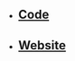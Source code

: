 - ## [Code](https://github.com/chrscmpl/odin-todo-list)

- ## [Website](https://chrscmpl.github.io/odin-todo-list/)
